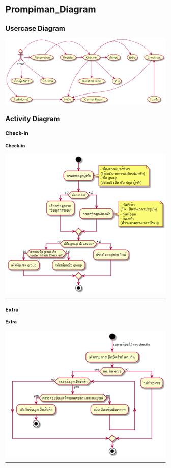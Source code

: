 # Prompiman_Diagram

## Usercase Diagram

![Usercase](out/usecase-diagram/front/front.png)


## Activity Diagram

### Check-in

#### Check-in 
![Check-in diagram](out/activity-diagram/Check-in/Check-in/Check-in.png)

<!-- #### Bill 
![Bill diagram](out/activity-diagram/Check-in/Bill/Bill.png)

#### Return_Room 
![Return_Room diagram](out/activity-diagram/Check-in/Return_Room/Return_Room.png) -->

---

### Extra

#### Extra 
![Extra diagram](out/activity-diagram/Extra/Extra/Extra.png)

---